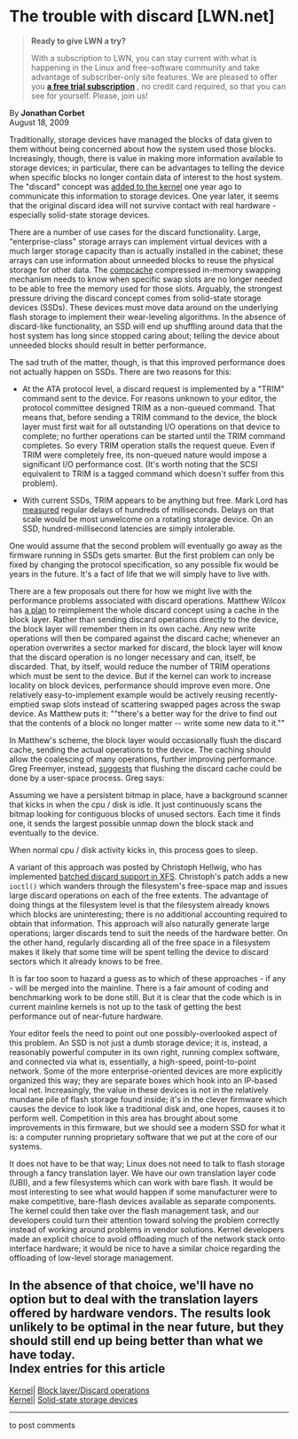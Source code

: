 # The trouble with discard [LWN.net]

> **Ready to give LWN a try?**
> 
> With a subscription to LWN, you can stay current with what is happening in the Linux and free-software community and take advantage of subscriber-only site features. We are pleased to offer you **[a free trial subscription](https://lwn.net/Promo/nst-trial/claim)** , no credit card required, so that you can see for yourself. Please, join us! 

By **Jonathan Corbet**  
August 18, 2009 

Traditionally, storage devices have managed the blocks of data given to them without being concerned about how the system used those blocks. Increasingly, though, there is value in making more information available to storage devices; in particular, there can be advantages to telling the device when specific blocks no longer contain data of interest to the host system. The "discard" concept was [added to the kernel](http://lwn.net/Articles/293658/) one year ago to communicate this information to storage devices. One year later, it seems that the original discard idea will not survive contact with real hardware - especially solid-state storage devices. 

There are a number of use cases for the discard functionality. Large, "enterprise-class" storage arrays can implement virtual devices with a much larger storage capacity than is actually installed in the cabinet; these arrays can use information about unneeded blocks to reuse the physical storage for other data. The [compcache](http://lwn.net/Articles/334649/) compressed in-memory swapping mechanism needs to know when specific swap slots are no longer needed to be able to free the memory used for those slots. Arguably, the strongest pressure driving the discard concept comes from solid-state storage devices (SSDs). These devices must move data around on the underlying flash storage to implement their wear-leveling algorithms. In the absence of discard-like functionality, an SSD will end up shuffling around data that the host system has long since stopped caring about; telling the device about unneeded blocks should result in better performance. 

The sad truth of the matter, though, is that this improved performance does not actually happen on SSDs. There are two reasons for this: 

  * At the ATA protocol level, a discard request is implemented by a "TRIM" command sent to the device. For reasons unknown to your editor, the protocol committee designed TRIM as a non-queued command. That means that, before sending a TRIM command to the device, the block layer must first wait for all outstanding I/O operations on that device to complete; no further operations can be started until the TRIM command completes. So every TRIM operation stalls the request queue. Even if TRIM were completely free, its non-queued nature would impose a significant I/O performance cost. (It's worth noting that the SCSI equivalent to TRIM is a tagged command which doesn't suffer from this problem). 

  * With current SSDs, TRIM appears to be anything but free. Mark Lord has [measured](/Articles/347514/) regular delays of hundreds of milliseconds. Delays on that scale would be most unwelcome on a rotating storage device. On an SSD, hundred-millisecond latencies are simply intolerable. 




One would assume that the second problem will eventually go away as the firmware running in SSDs gets smarter. But the first problem can only be fixed by changing the protocol specification, so any possible fix would be years in the future. It's a fact of life that we will simply have to live with. 

There are a few proposals out there for how we might live with the performance problems associated with discard operations. Matthew Wilcox has [a plan](/Articles/347516/) to reimplement the whole discard concept using a cache in the block layer. Rather than sending discard operations directly to the device, the block layer will remember them in its own cache. Any new write operations will then be compared against the discard cache; whenever an operation overwrites a sector marked for discard, the block layer will know that the discard operation is no longer necessary and can, itself, be discarded. That, by itself, would reduce the number of TRIM operations which must be sent to the device. But if the kernel can work to increase locality on block devices, performance should improve even more. One relatively easy-to-implement example would be actively reusing recently-emptied swap slots instead of scattering swapped pages across the swap device. As Matthew puts it: ""there's a better way for the drive to find out that the contents of a block no longer matter -- write some new data to it."" 

In Matthew's scheme, the block layer would occasionally flush the discard cache, sending the actual operations to the device. The caching should allow the coalescing of many operations, further improving performance. Greg Freemyer, instead, [suggests](/Articles/347522/) that flushing the discard cache could be done by a user-space process. Greg says: 

Assuming we have a persistent bitmap in place, have a background scanner that kicks in when the cpu / disk is idle. It just continuously scans the bitmap looking for contiguous blocks of unused sectors. Each time it finds one, it sends the largest possible unmap down the block stack and eventually to the device. 

When normal cpu / disk activity kicks in, this process goes to sleep. 

A variant of this approach was posted by Christoph Hellwig, who has implemented [batched discard support in XFS](http://lwn.net/Articles/347330/). Christoph's patch adds a new `ioctl()` which wanders through the filesystem's free-space map and issues large discard operations on each of the free extents. The advantage of doing things at the filesystem level is that the filesystem already knows which blocks are uninteresting; there is no additional accounting required to obtain that information. This approach will also naturally generate large operations; larger discards tend to suit the needs of the hardware better. On the other hand, regularly discarding all of the free space in a filesystem makes it likely that some time will be spent telling the device to discard sectors which it already knows to be free. 

It is far too soon to hazard a guess as to which of these approaches - if any - will be merged into the mainline. There is a fair amount of coding and benchmarking work to be done still. But it is clear that the code which is in current mainline kernels is not up to the task of getting the best performance out of near-future hardware. 

Your editor feels the need to point out one possibly-overlooked aspect of this problem. An SSD is not just a dumb storage device; it is, instead, a reasonably powerful computer in its own right, running complex software, and connected via what is, essentially, a high-speed, point-to-point network. Some of the more enterprise-oriented devices are more explicitly organized this way; they are separate boxes which hook into an IP-based local net. Increasingly, the value in these devices is not in the relatively mundane pile of flash storage found inside; it's in the clever firmware which causes the device to look like a traditional disk and, one hopes, causes it to perform well. Competition in this area has brought about some improvements in this firmware, but we should see a modern SSD for what it is: a computer running proprietary software that we put at the core of our systems. 

It does not have to be that way; Linux does not need to talk to flash storage through a fancy translation layer. We have our own translation layer code (UBI), and a few filesystems which can work with bare flash. It would be most interesting to see what would happen if some manufacturer were to make competitive, bare-flash devices available as separate components. The kernel could then take over the flash management task, and our developers could turn their attention toward solving the problem correctly instead of working around problems in vendor solutions. Kernel developers made an explicit choice to avoid offloading much of the network stack onto interface hardware; it would be nice to have a similar choice regarding the offloading of low-level storage management. 

In the absence of that choice, we'll have no option but to deal with the translation layers offered by hardware vendors. The results look unlikely to be optimal in the near future, but they should still end up being better than what we have today.  
Index entries for this article  
---  
[Kernel](/Kernel/Index)| [Block layer/Discard operations](/Kernel/Index#Block_layer-Discard_operations)  
[Kernel](/Kernel/Index)| [Solid-state storage devices](/Kernel/Index#Solid-state_storage_devices)  
  


* * *

to post comments 
